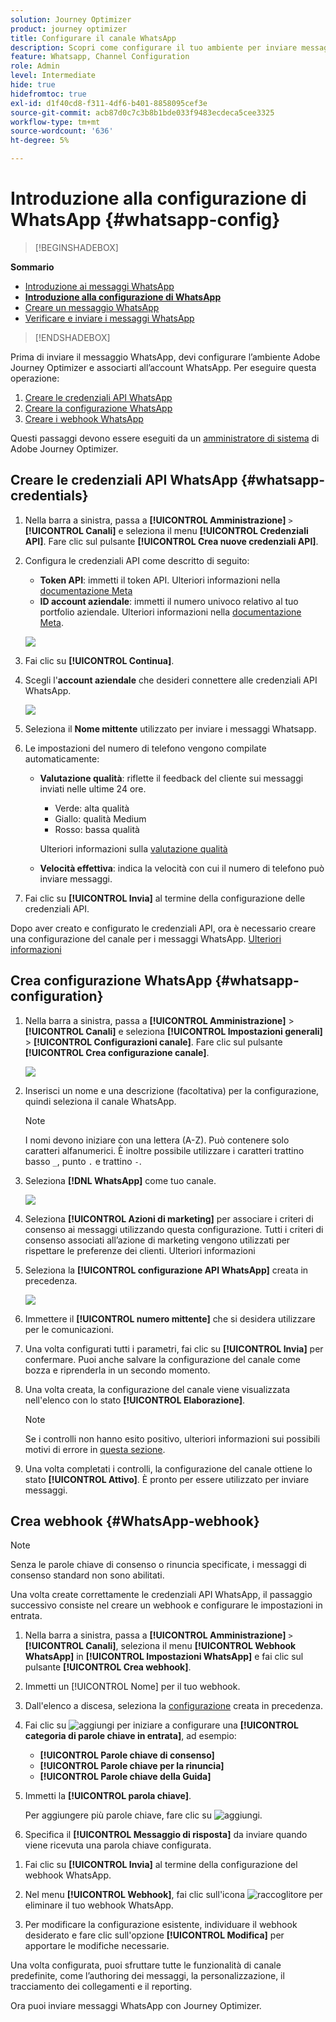 ```yaml
---
solution: Journey Optimizer
product: journey optimizer
title: Configurare il canale WhatsApp
description: Scopri come configurare il tuo ambiente per inviare messaggi WhatsApp con Journey Optimizer
feature: Whatsapp, Channel Configuration
role: Admin
level: Intermediate
hide: true
hidefromtoc: true
exl-id: d1f40cd8-f311-4df6-b401-8858095cef3e
source-git-commit: acb87d0c7c3b8b1bde033f9483ecdeca5cee3325
workflow-type: tm+mt
source-wordcount: '636'
ht-degree: 5%

---
```


# Introduzione alla configurazione di WhatsApp {#whatsapp-config}

>[!BEGINSHADEBOX]

**Sommario**

* [Introduzione ai messaggi WhatsApp](get-started-whatsapp.md)
* **[Introduzione alla configurazione di WhatsApp](whatsapp-configuration.md)**
* [Creare un messaggio WhatsApp](create-whatsapp.md)
* [Verificare e inviare i messaggi WhatsApp](send-whatsapp.md)

>[!ENDSHADEBOX]

Prima di inviare il messaggio WhatsApp, devi configurare l’ambiente Adobe Journey Optimizer e associarti all’account WhatsApp. Per eseguire questa operazione:

1. [Creare le credenziali API WhatsApp](#WhatsApp-credentials)
1. [Creare la configurazione WhatsApp](#WhatsApp-configuration)
1. [Creare i webhook WhatsApp](#WhatsApp-webhook)


Questi passaggi devono essere eseguiti da un [amministratore di sistema](../start/path/administrator.md) di Adobe Journey Optimizer.

## Creare le credenziali API WhatsApp {#whatsapp-credentials}

1. Nella barra a sinistra, passa a **[!UICONTROL Amministrazione]** `>` **[!UICONTROL Canali]** e seleziona il menu **[!UICONTROL Credenziali API]**. Fare clic sul pulsante **[!UICONTROL Crea nuove credenziali API]**.

1. Configura le credenziali API come descritto di seguito:

   * **Token API**: immetti il token API. Ulteriori informazioni nella [documentazione Meta](https://developers.facebook.com/docs/facebook-login/guides/access-tokens/)
   * **ID account aziendale**: immetti il numero univoco relativo al tuo portfolio aziendale. Ulteriori informazioni nella [documentazione Meta](https://www.facebook.com/business/help/1181250022022158?id=180505742745347).

   ![](assets/whatsapp-api.png)

1. Fai clic su **[!UICONTROL Continua]**.

1. Scegli l&#39;**account aziendale** che desideri connettere alle credenziali API WhatsApp.

   ![](assets/whatsapp-api-2.png)

1. Seleziona il **Nome mittente** utilizzato per inviare i messaggi Whatsapp.

1. Le impostazioni del numero di telefono vengono compilate automaticamente:

   * **Valutazione qualità**: riflette il feedback del cliente sui messaggi inviati nelle ultime 24 ore.
      * Verde: alta qualità
      * Giallo: qualità Medium
      * Rosso: bassa qualità

     Ulteriori informazioni sulla [valutazione qualità](https://www.facebook.com/business/help/766346674749731#)

   * **Velocità effettiva**: indica la velocità con cui il numero di telefono può inviare messaggi.

1. Fai clic su **[!UICONTROL Invia]** al termine della configurazione delle credenziali API.

Dopo aver creato e configurato le credenziali API, ora è necessario creare una configurazione del canale per i messaggi WhatsApp. [Ulteriori informazioni](#whatsapp-configuration)

## Crea configurazione WhatsApp {#whatsapp-configuration}

1. Nella barra a sinistra, passa a **[!UICONTROL Amministrazione]** > **[!UICONTROL Canali]** e seleziona **[!UICONTROL Impostazioni generali]** > **[!UICONTROL Configurazioni canale]**. Fare clic sul pulsante **[!UICONTROL Crea configurazione canale]**.

   ![](assets/whatsapp-config-1.png)

1. Inserisci un nome e una descrizione (facoltativa) per la configurazione, quindi seleziona il canale WhatsApp.

   >[!NOTE]
   >
   > I nomi devono iniziare con una lettera (A-Z). Può contenere solo caratteri alfanumerici. È inoltre possibile utilizzare i caratteri trattino basso `_`, punto `.` e trattino `-`.

1. Seleziona **[!DNL WhatsApp]** come tuo canale.

   ![](assets/whatsapp-config-2.png)

1. Seleziona **[!UICONTROL Azioni di marketing]** per associare i criteri di consenso ai messaggi utilizzando questa configurazione. Tutti i criteri di consenso associati all’azione di marketing vengono utilizzati per rispettare le preferenze dei clienti. Ulteriori informazioni

1. Seleziona la **[!UICONTROL configurazione API WhatsApp]** creata in precedenza.

   ![](assets/whatsapp-config-3.png)

1. Immettere il **[!UICONTROL numero mittente]** &#x200B;che si desidera utilizzare per le comunicazioni.

1. Una volta configurati tutti i parametri, fai clic su **[!UICONTROL Invia]** per confermare. Puoi anche salvare la configurazione del canale come bozza e riprenderla in un secondo momento.

1. Una volta creata, la configurazione del canale viene visualizzata nell&#39;elenco con lo stato **[!UICONTROL Elaborazione]**.

   >[!NOTE]
   >
   >Se i controlli non hanno esito positivo, ulteriori informazioni sui possibili motivi di errore in [questa sezione](../configuration/channel-surfaces.md).

1. Una volta completati i controlli, la configurazione del canale ottiene lo stato **[!UICONTROL Attivo]**. È pronto per essere utilizzato per inviare messaggi.

## Crea webhook {#WhatsApp-webhook}

>[!NOTE]
>
>Senza le parole chiave di consenso o rinuncia specificate, i messaggi di consenso standard non sono abilitati.

Una volta create correttamente le credenziali API WhatsApp, il passaggio successivo consiste nel creare un webhook e configurare le impostazioni in entrata.

1. Nella barra a sinistra, passa a **[!UICONTROL Amministrazione]** `>` **[!UICONTROL Canali]**, seleziona il menu **[!UICONTROL Webhook WhatsApp]** in **[!UICONTROL Impostazioni WhatsApp]** e fai clic sul pulsante **[!UICONTROL Crea webhook]**.

1. Immetti un [!UICONTROL Nome] per il tuo webhook.

1. Dall&#39;elenco a discesa, seleziona la [configurazione](#whatsapp-configuration) creata in precedenza.

1. Fai clic su ![aggiungi](assets/do-not-localize/Smock_AddCircle_18_N.svg) per iniziare a configurare una **[!UICONTROL categoria di parole chiave in entrata]**, ad esempio:

   * **[!UICONTROL Parole chiave di consenso]**
   * **[!UICONTROL Parole chiave per la rinuncia]**
   * **[!UICONTROL Parole chiave della Guida]**

1. Immetti la **[!UICONTROL parola chiave]**.

   Per aggiungere più parole chiave, fare clic su ![aggiungi](assets/do-not-localize/Smock_AddCircle_18_N.svg).

1. Specifica il **[!UICONTROL Messaggio di risposta]** da inviare quando viene ricevuta una parola chiave configurata.

<!--
1. Click **[!UICONTROL View payload editor]** to validate and customize your request payloads. 
    
    You can dynamically personalize your payload using profile attributes, and ensure accurate data is sent for processing and response generation with the help of built-in helper functions.
-->

1. Fai clic su **[!UICONTROL Invia]** al termine della configurazione del webhook WhatsApp.

1. Nel menu **[!UICONTROL Webhook]**, fai clic sull&#39;icona ![raccoglitore](assets/do-not-localize/Smock_Delete_18_N.svg) per eliminare il tuo webhook WhatsApp.

1. Per modificare la configurazione esistente, individuare il webhook desiderato e fare clic sull&#39;opzione **[!UICONTROL Modifica]** per apportare le modifiche necessarie.

Una volta configurata, puoi sfruttare tutte le funzionalità di canale predefinite, come l’authoring dei messaggi, la personalizzazione, il tracciamento dei collegamenti e il reporting.

Ora puoi inviare messaggi WhatsApp con Journey Optimizer.
